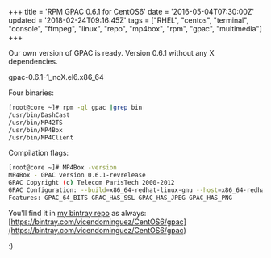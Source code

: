+++
title = 'RPM GPAC 0.6.1 for CentOS6'
date = '2016-05-04T07:30:00Z'
updated = '2018-02-24T09:16:45Z'
tags = ["RHEL", "centos", "terminal", "console", "ffmpeg", "linux", "repo", "mp4box", "rpm", "gpac", "multimedia"]
+++

Our own version of GPAC is ready. Version 0.6.1 without any X dependencies.

gpac-0.6.1-1_noX.el6.x86_64

Four binaries:

```bash
[root@core ~]# rpm -ql gpac |grep bin
/usr/bin/DashCast
/usr/bin/MP42TS
/usr/bin/MP4Box
/usr/bin/MP4Client
```

Compilation flags:

```bash
[root@core ~]# MP4Box -version
MP4Box - GPAC version 0.6.1-revrelease
GPAC Copyright (c) Telecom ParisTech 2000-2012
GPAC Configuration: --build=x86_64-redhat-linux-gnu --host=x86_64-redhat-linux-gnu --target=x86_64-redhat-linux-gnu --program-prefix= --prefix=/usr --exec-prefix=/usr --bindir=/usr/bin --sbindir=/usr/sbin --sysconfdir=/etc --datadir=/usr/share --includedir=/usr/include --libdir=/usr/lib64 --libexecdir=/usr/libexec --localstatedir=/var --sharedstatedir=/var/lib --mandir=/usr/share/man --infodir=/usr/share/info --extra-cflags=-O2 -g -pipe -Wall -Wp,-D_FORTIFY_SOURCE=2 -fexceptions -fstack-protector --param=ssp-buffer-size=4 -m64 -mtune=generic -fPIC -DPIC -D_FILE_OFFSET_BITS=64 -D_LARGE_FILES -D_LARGEFILE_SOURCE=1 -D_GNU_SOURCE=1 --enable-debug --libdir=lib64 --disable-oss-audio --disable-x11 --disable-static --use-js=no
Features: GPAC_64_BITS GPAC_HAS_SSL GPAC_HAS_JPEG GPAC_HAS_PNG
```

You'll find it in [my bintray repo](https://bintray.com/vicendominguez/CentOS6) as always: [https://bintray.com/vicendominguez/CentOS6/gpac](https://bintray.com/vicendominguez/CentOS6/gpac)

:)
